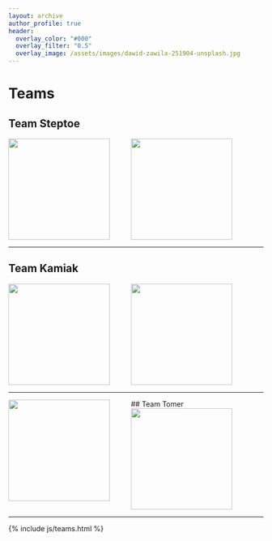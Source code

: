 ```yaml
---
layout: archive
author_profile: true
header:
  overlay_color: "#000"
  overlay_filter: "0.5"
  overlay_image: /assets/images/dawid-zawila-251904-unsplash.jpg
---
```

# Teams

## Team Steptoe
<div style="width:48%;float:left;">
<img src="" id="teamwsu0" style="width:200px;">
</div>
<div style="width:48%;float:left;">
<img src="" id="teamui0" style="width:200px;">
</div>
<div style="clear:both;"></div>
<hr />

## Team Kamiak
<div style="width:48%;float:left;">
<img src="" id="teamwsu1" style="width:200px;">
</div>
<div style="width:48%;float:left;">
<img src="" id="teamui1" style="width:200px;">
</div>

<div style="clear:both;"></div>
<hr />
## Team Tomer
<div style="width:48%;float:left;">
<img src="" id="teamwsu2"  style="width:200px;">
</div>
<div style="width:48%;float:left;">
<img src="" id="teamui2" style="width:200px;">
</div>
<div style="clear:both;"></div>
<hr />

{% include js/teams.html %}
